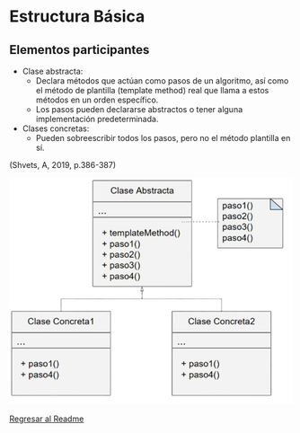 # Estructura Básica
## Elementos participantes
* Clase abstracta: 
    - Declara métodos que actúan como pasos de un algoritmo, así como el método de plantilla (template method) real que llama a estos métodos en un orden específico. 
    - Los pasos pueden declararse abstractos o tener alguna implementación predeterminada.
* Clases concretas: 
    - Pueden sobreescribir todos los pasos, pero no el método plantilla en sí.

(Shvets, A, 2019, p.386-387)


![Imagen Estructura básica](./../img/Estructura_Template_Method.png)

[Regresar al Readme](./../README.md)
